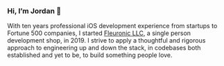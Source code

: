 ### Hi, I’m Jordan 👋

With ten years professional iOS development experience from startups to Fortune 500 companies, I started [Fleuronic LLC](https://www.fleuronic.com), a single person development shop, in 2019. I strive to apply a thoughtful and rigorous approach to engineering up and down the stack, in codebases both established and yet to be, to build something people love.
